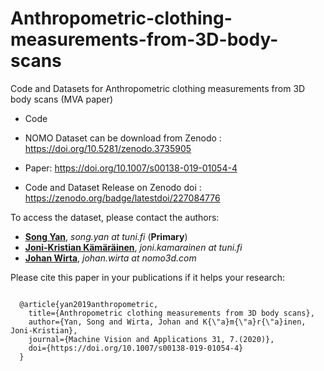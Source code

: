 # Anthropometric-clothing-measurements-from-3D-body-scans
Code and Datasets for Anthropometric clothing measurements from 3D body scans (MVA paper)

 - Code

 - NOMO Dataset can be download from Zenodo : https://doi.org/10.5281/zenodo.3735905
  
 - Paper: https://doi.org/10.1007/s00138-019-01054-4
 
 - Code and Dataset Release on Zenodo doi : https://zenodo.org/badge/latestdoi/227084776

To access the dataset, please contact the authors:
 - [**Song Yan**](https://scholar.google.com/citations?user=nmLU3wwAAAAJ&hl=en), _song.yan at tuni.fi_  (**Primary**)
 - [**Joni-Kristian Kämäräinen**](http://vision.cs.tut.fi/personal/JoniKamarainen/), _joni.kamarainen at tuni.fi_
 - [**Johan Wirta**](https://nomo3d.com), _johan.wirta at nomo3d.com_

Please cite this paper in your publications if it helps your research:
<pre><code>
  @article{yan2019anthropometric,
    title={Anthropometric clothing measurements from 3D body scans},
    author={Yan, Song and Wirta, Johan and K{\"a}m{\"a}r{\"a}inen, Joni-Kristian},
    journal={Machine Vision and Applications 31, 7.(2020)},
    doi={https://doi.org/10.1007/s00138-019-01054-4}
  }
</code></pre>
